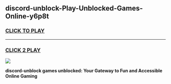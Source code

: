 
## discord-unblock-Play-Unblocked-Games-Online-y6p8t
<h3>
<a href="https://premium76.site?title=discord-unblock&ref=25A">CLICK TO PLAY</a></h3>
<hr>

<h3>
<a href="https://premium76.site?title=discord-unblock&ref=25A">CLICK 2 PLAY</a>
  
</h3>

<a href="https://premium76.site?title=discord-unblock&ref=25A"><img src="https://clearcache.store/games.png"></a>


**discord-unblock games unblocked: Your Gateway to Fun and Accessible Online Gaming**
